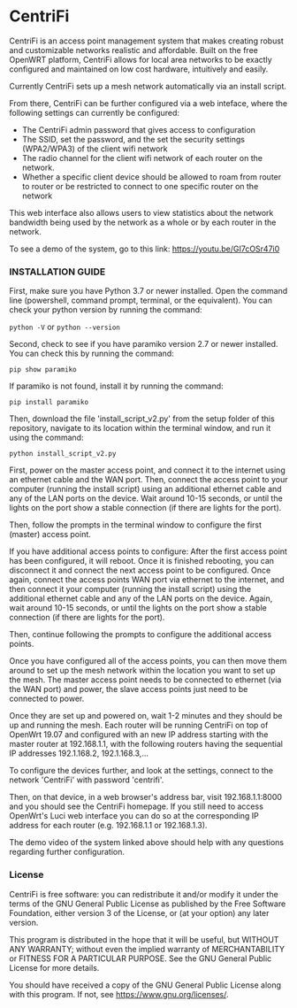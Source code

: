 # CentriFi

CentriFi is an access point management system that makes creating robust and customizable networks realistic and affordable.  Built on the free OpenWRT platform, CentriFi allows for local area networks to be exactly configured and maintained on low cost hardware, intuitively and easily.

Currently CentriFi sets up a mesh network automatically via an install script. 

From there, CentriFi can be further configured via a web inteface, where the following settings can currently be configured:
- The CentriFi admin password that gives access to configuration
- The SSID, set the password, and the set the security settings (WPA2/WPA3) of the client wifi network
- The radio channel for the client wifi network of each router on the network.
- Whether a specific client device should be allowed to roam from router to router or be restricted to connect to one specific router on the network

This web interface also allows users to view statistics about the network bandwidth being used by the network as a whole or by each router in the network.

To see a demo of the system, go to this link: https://youtu.be/GI7cOSr47i0

### INSTALLATION GUIDE

First, make sure you have Python 3.7 or newer installed.
Open the command line (powershell, command prompt, terminal, or the equivalent).
You can check your python version by running the command:

`python -V` or `python --version`

Second, check to see if you have paramiko version 2.7 or newer installed.
You can check this by running the command:

`pip show paramiko`

If paramiko is not found, install it by running the command:

`pip install paramiko`

Then, download the file 'install_script_v2.py' from the setup folder of this repository, navigate to its location within the terminal window, and run it using the command:

`python install_script_v2.py`

First, power on the master access point, and connect it to the internet using an ethernet cable and the WAN port.  Then, connect the access point to your computer (running the install script) using an additional ethernet cable and any of the LAN ports on the device. Wait around 10-15 seconds, or until the lights on the port show a stable connection (if there are lights for the port).

Then, follow the prompts in the terminal window to configure the first (master) access point.

If you have additional access points to configure:
After the first access point has been configured, it will reboot. Once it is finished rebooting, you can disconnect it and connect the next access point to be configured.  Once again, connect the access points WAN port via ethernet to the internet, and then connect it your computer (running the install script) using the additional ethernet cable and any of the LAN ports on the device.  Again, wait around 10-15 seconds, or until the lights on the port show a stable connection (if there are lights for the port).

Then, continue following the prompts to configure the additional access points.

Once you have configured all of the access points, you can then move them around to set up the mesh network within the location you want to set up the mesh. The master access point needs to be connected to ethernet (via the WAN port) and power, the slave access points just need to be connected to power.

Once they are set up and powered on, wait 1-2 minutes and they should be up and running the mesh. Each router will be running CentriFi on top of OpenWrt 19.07 and configured with an new IP address starting with the master router at 192.168.1.1, with the following routers having the sequential IP addresses 192.1.168.2, 192.1.168.3,...

To configure the devices further, and look at the settings, connect to the network 'CentriFi' with password 'centrifi'.

Then, on that device, in a web browser's address bar, visit 192.168.1.1:8000 and you should see the CentriFi homepage. If you still need to access OpenWrt's Luci web interface you can do so at the corresponding IP address for each router (e.g. 192.168.1.1 or 192.168.1.3).

The demo video of the system linked above should help with any questions regarding further configuration.



### License
CentriFi is free software: you can redistribute it and/or modify
it under the terms of the GNU General Public License as published by
the Free Software Foundation, either version 3 of the License, or
(at your option) any later version.

This program is distributed in the hope that it will be useful,
but WITHOUT ANY WARRANTY; without even the implied warranty of
MERCHANTABILITY or FITNESS FOR A PARTICULAR PURPOSE.  See the
GNU General Public License for more details.

You should have received a copy of the GNU General Public License
along with this program.  If not, see <https://www.gnu.org/licenses/>.
